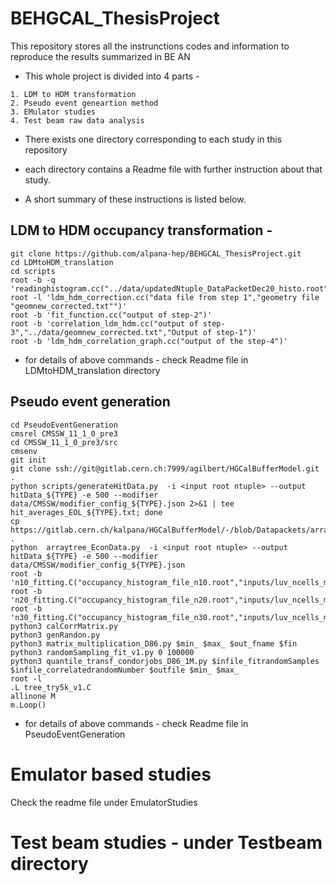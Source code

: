 # BEHGCAL_ThesisProject
This repository stores all the instrunctions codes and information to reproduce the results summarized in BE AN

* This whole project is divided into 4 parts -
```
1. LDM to HDM transformation
2. Pseudo event geneartion method
3. EMulator studies
4. Test beam raw data analysis
```
* There exists one directory corresponding to each study in this repository
* each directory contains a Readme file with further instruction about that study.

* A short summary of these instructions is listed below.

## LDM to HDM occupancy transformation -
```
git clone https://github.com/alpana-hep/BEHGCAL_ThesisProject.git
cd LDMtoHDM_translation
cd scripts
root -b -q 'readinghistogram.cc("../data/updatedNtuple_DataPacketDec20_histo.root","../data/signal_noise/econ_data_packet_hits_EOL_v8.txt")'
root -l 'ldm_hdm_correction.cc("data file from step 1","geometry file "geomnew_corrected.txt"")'
root -b 'fit_function.cc("output of step-2")'
root -b 'correlation_ldm_hdm.cc("output of step-3","../data/geomnew_corrected.txt","Output of step-1")'
root -b 'ldm_hdm_correlation_graph.cc("output of the step-4")'
```
* for details of above commands - check Readme file in LDMtoHDM_translation directory

## Pseudo event generation
```
cd PseudoEventGeneration
cmsrel CMSSW_11_1_0_pre3
cd CMSSW_11_1_0_pre3/src
cmsenv
git init
git clone ssh://git@gitlab.cern.ch:7999/agilbert/HGCalBufferModel.git .
python scripts/generateHitData.py  -i <input root ntuple> --output hitData_${TYPE} -e 500 --modifier data/CMSSW/modifier_config_${TYPE}.json 2>&1 | tee hit_averages_EOL_${TYPE}.txt; done
cp https://gitlab.cern.ch/kalpana/HGCalBufferModel/-/blob/Datapackets/arraytree_EconData.py .
python  arraytree_EconData.py  -i <input root ntuple> --output hitData_${TYPE} -e 500 --modifier data/CMSSW/modifier_config_${TYPE}.json
root -b 'n10_fitting.C("occupancy_histogram_file_n10.root","inputs/luv_ncells_map_cmssw_D86_V10.txt")'
root -b 'n20_fitting.C("occupancy_histogram_file_n20.root","inputs/luv_ncells_map_cmssw_D86_V10.txt")'	
root -b 'n30_fitting.C("occupancy_histogram_file_n30.root","inputs/luv_ncells_map_cmssw_D86_V10.txt")'
python3 calCorrMatrix.py
python3 genRandon.py
python3 matrix_multiplication_D86.py $min_ $max_ $out_fname $fin
python3 randomSampling_fit_v1.py 0 100000
python3 quantile_transf_condorjobs_D86_1M.py $infile_fitrandomSamples $infile_correlatedrandomNumber $outfile $min_ $max_
root -l
.L tree_try5k_v1.C
allinone M
m.Loop()

```
* for details of above commands - check Readme file in PseudoEventGeneration


# Emulator based studies
Check the readme file under EmulatorStudies


# Test beam studies - under Testbeam directory